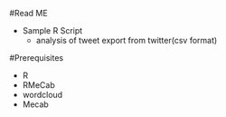 #Read ME
- Sample R Script
	- analysis of tweet export from twitter(csv format) 

#Prerequisites
- R
 - RMeCab
 - wordcloud
- Mecab
